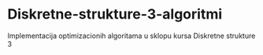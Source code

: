# Diskretne-strukture-3-algoritmi
Implementacija optimizacionih algoritama u sklopu kursa Diskretne strukture 3 
